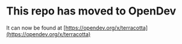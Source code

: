 # This repo has moved to OpenDev

It can now be found at [https://opendev.org/x/terracotta](https://opendev.org/x/terracotta)
